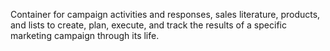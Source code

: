 Container for campaign activities and responses, sales literature, products, and lists to create, plan, execute, and track the results of a specific marketing campaign through its life.